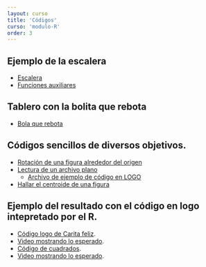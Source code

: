 ```yaml
---
layout: curso
title: 'Códigos'
curso: 'modulo-R'
order: 3
---
```



## Ejemplo de la escalera
 - [Escalera](./codigos/escalera1.R)
 - [Funciones auxiliares](./codigos/funciones.R)

## Tablero con la bolita que rebota
 - [Bola que rebota](./codigos/quiz3.R)

## Códigos sencillos de diversos objetivos.

 - [Rotación de una figura alrededor del origen](./codigos/rota_triangulo.R)
 - [Lectura de un archivo plano](./codigos/lectura_archivo_texto.R)
    * [Archivo de ejemplo de código en LOGO](./codigos/primer_programa.logo)
 - [Hallar el centroide de una figura](./codigos/halla_centroide.R)

## Ejemplo del resultado con el código en logo intepretado por el R.

  - [Código logo de Carita feliz](./codigos/carita_feliz.logo).
  - [Video mostrando lo esperado](./codigos/carita_feliz.mp4).
  - [Código de cuadrados](./codigos/cuadrados.logo).
  - [Video mostrando lo esperado](.codigos/cuadrados.mp4).




<!--
## Ejemplo del uso del "click" del mouse.
  - [Segmento oblicuo](./codigos/segmento_oblicuo.R)
  - [Solución a segmentos horizontales o verticales](./codigos/segmento_vertical_horizontal.R)

## Ejemplo del uso del RMarkdown.

 - [Archivo en formato ".Rmd"](./codigos/ejemplo1.Rmd).
 - [Archivo en formato ".html"](./codigos/ejemplo1.html)
 - [Base de datos de la participación en los olímpicos por parte de Colombia](./codigos/colombia_olimpicos.csv).


## Indicación de la batalla naval.
 - [Tablero simple](./codigos/interactua.R)
 - [Archivo de intercambio](./codigos/jugada.txt) -->
